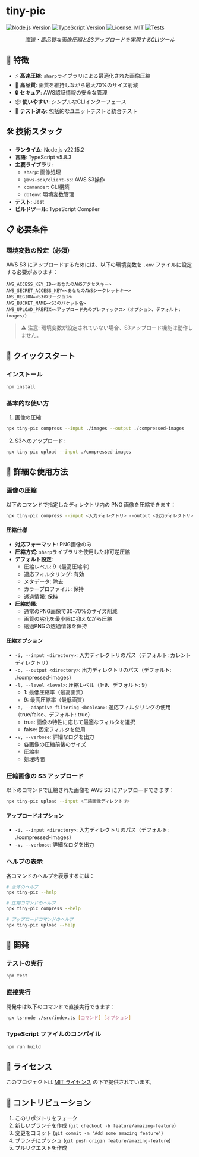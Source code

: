 # tiny-pic

[![Node.js Version](https://img.shields.io/badge/node-v22.15.2-blue.svg)](https://nodejs.org/)
[![TypeScript Version](https://img.shields.io/badge/typescript-v5.8.3-blue.svg)](https://www.typescriptlang.org/)
[![License: MIT](https://img.shields.io/badge/License-MIT-yellow.svg)](https://opensource.org/licenses/MIT)
[![Tests](https://img.shields.io/badge/tests-passing-brightgreen.svg)](https://github.com/kantapapan/tiny-pic/actions)

<div align="center">
  <p><em>高速・高品質な画像圧縮とS3アップロードを実現するCLIツール</em></p>
</div>

## 🚀 特徴

- ⚡️ **高速圧縮**: `sharp`ライブラリによる最適化された画像圧縮
- 🎯 **高品質**: 画質を維持しながら最大70%のサイズ削減
- 🔒 **セキュア**: AWS認証情報の安全な管理
- 📦 **使いやすい**: シンプルなCLIインターフェース
- 🧪 **テスト済み**: 包括的なユニットテストと統合テスト

## 🛠 技術スタック

- **ランタイム**: Node.js v22.15.2
- **言語**: TypeScript v5.8.3
- **主要ライブラリ**:
  - `sharp`: 画像処理
  - `@aws-sdk/client-s3`: AWS S3操作
  - `commander`: CLI構築
  - `dotenv`: 環境変数管理
- **テスト**: Jest
- **ビルドツール**: TypeScript Compiler

## 📋 必要条件

### 環境変数の設定（必須）

AWS S3 にアップロードするためには、以下の環境変数を `.env` ファイルに設定する必要があります：

```env
AWS_ACCESS_KEY_ID=<あなたのAWSアクセスキー>
AWS_SECRET_ACCESS_KEY=<あなたのAWSシークレットキー>
AWS_REGION=<S3のリージョン>
AWS_BUCKET_NAME=<S3のバケット名>
AWS_UPLOAD_PREFIX=<アップロード先のプレフィックス>（オプション、デフォルト: images/）
```

> ⚠️ 注意: 環境変数が設定されていない場合、S3アップロード機能は動作しません。

## 🚀 クイックスタート

### インストール

```bash
npm install
```

### 基本的な使い方

1. 画像の圧縮:
```bash
npx tiny-pic compress --input ./images --output ./compressed-images
```

2. S3へのアップロード:
```bash
npx tiny-pic upload --input ./compressed-images
```

## 📖 詳細な使用方法

### 画像の圧縮

以下のコマンドで指定したディレクトリ内の PNG 画像を圧縮できます：

```bash
npx tiny-pic compress --input <入力ディレクトリ> --output <出力ディレクトリ>
```

#### 圧縮仕様

- **対応フォーマット**: PNG画像のみ
- **圧縮方式**: `sharp`ライブラリを使用した非可逆圧縮
- **デフォルト設定**:
  - 圧縮レベル: 9（最高圧縮率）
  - 適応フィルタリング: 有効
  - メタデータ: 除去
  - カラープロファイル: 保持
  - 透過情報: 保持
- **圧縮効果**:
  - 通常のPNG画像で30-70%のサイズ削減
  - 画質の劣化を最小限に抑えながら圧縮
  - 透過PNGの透過情報を保持

#### 圧縮オプション

- `-i, --input <directory>`: 入力ディレクトリのパス（デフォルト: カレントディレクトリ）
- `-o, --output <directory>`: 出力ディレクトリのパス（デフォルト: ./compressed-images）
- `-l, --level <level>`: 圧縮レベル（1-9、デフォルト: 9）
  - 1: 最低圧縮率（最高画質）
  - 9: 最高圧縮率（最低画質）
- `-a, --adaptive-filtering <boolean>`: 適応フィルタリングの使用（true/false、デフォルト: true）
  - true: 画像の特性に応じて最適なフィルタを選択
  - false: 固定フィルタを使用
- `-v, --verbose`: 詳細なログを出力
  - 各画像の圧縮前後のサイズ
  - 圧縮率
  - 処理時間

### 圧縮画像の S3 アップロード

以下のコマンドで圧縮された画像を AWS S3 にアップロードできます：

```bash
npx tiny-pic upload --input <圧縮画像ディレクトリ>
```

#### アップロードオプション

- `-i, --input <directory>`: 入力ディレクトリのパス（デフォルト: ./compressed-images）
- `-v, --verbose`: 詳細なログを出力

### ヘルプの表示

各コマンドのヘルプを表示するには：

```bash
# 全体のヘルプ
npx tiny-pic --help

# 圧縮コマンドのヘルプ
npx tiny-pic compress --help

# アップロードコマンドのヘルプ
npx tiny-pic upload --help
```

## 🧪 開発

### テストの実行

```bash
npm test
```

### 直接実行

開発中は以下のコマンドで直接実行できます：

```bash
npx ts-node ./src/index.ts [コマンド] [オプション]
```

### TypeScript ファイルのコンパイル

```bash
npm run build
```

## 📝 ライセンス

このプロジェクトは [MIT ライセンス](LICENSE) の下で提供されています。

## 🤝 コントリビューション

1. このリポジトリをフォーク
2. 新しいブランチを作成 (`git checkout -b feature/amazing-feature`)
3. 変更をコミット (`git commit -m 'Add some amazing feature'`)
4. ブランチにプッシュ (`git push origin feature/amazing-feature`)
5. プルリクエストを作成
